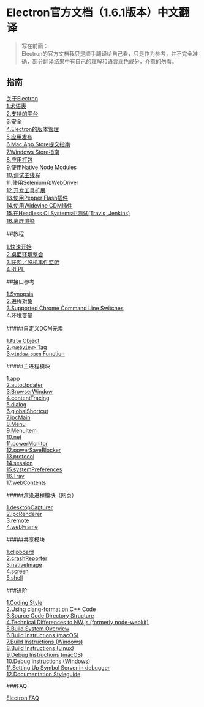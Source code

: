 # Electron官方文档（1.6.1版本）中文翻译

> 写在前面：  
> Electron的官方文档我只是顺手翻译给自己看，只是作为参考，并不完全准确，部分翻译结果中有自己的理解和语言润色成分，介意的勿看。

## 指南

[关于Electron](guides/about.html)   
[1.术语表](guides/glossary-of-terms.html)   
[2.支持的平台](guides/supported-platforms.html)   
[3.安全](guides/security.html)   
[4.Electron的版本管理](guides/electron-versioning.html)    
[5.应用发布](guides/application-distribution.html)   
[6.Mac App Store提交指南](guides/mac-app-store-submission-guide.html)   
[7.Windows Store指南](guides/windows-store-guide.html)   
[8.应用打包](guides/application-packaging.html)   
[9.使用Native Node Modules](guides/using-native-node-modules.html)   
[10.调试主线程](guides/debugging-main-process.html)   
[11.使用Selenium和WebDriver](guides/using-selenium-and-webDriver.html)   
[12.开发工具扩展](guides/devTools-extension.html)   
[13.使用Pepper Flash插件](guides/using-pepper-flash-plugin.html)   
[14.使用Widevine CDM插件](guides/using-widevine-cmd-plugin.html)   
[15.在Headless CI Systems中测试(Travis, Jenkins)](guides/testing-on-headless-ci-systems.html)   
[16.离屏渲染](guides/offscreen-rendering.html)   

##教程

[1.快速开始](tutorials/quick-start.html)   
[2.桌面环境整合](tutorials/desktop-environment-integration.html)   
[3.联网／脱机事件监听](tutorials/online-offline-event-detection.html)   
[4.REPL](tutorials/REPL.html)   

##接口参考

[1.Synopsis](APIs/synopsis.html)   
[2.进程对象](APIs/process-object.html)   
[3.Supported Chrome Command Line Switches](APIs/supported-chrome-command-line-switches.html)   
[4.环境变量](APIs/environment-variables.html)   


#####自定义DOM元素

[1.`File` Object](APIs/DOM/file-object.html)   
[2.`<webview>` Tag](APIs/DOM/webview-tag.html)   
[3.`window.open` Function](APIs/DOM/window-open-function.html)   

#####主进程模块

[1.app](APIs/main/app.html)    
[2.autoUpdater](APIs/main/autoUpdater.html)    
[3.BrowserWindow](APIs/main/BrowserWindow.html)   
[4.contentTracing](APIs/main/contentTracing.html)   
[5.dialog](APIs/main/dialog.html)   
[6.globalShortcut](APIs/main/globalShortcut.html)   
[7.ipcMain](APIs/main/ipcMain.html)   
[8.Menu](APIs/main/Menu.html)   
[9.MenuItem](APIs/main/MenuItem.html)   
[10.net](APIs/main/net.html)   
[11.powerMonitor](APIs/main/powerMonitor.html)   
[12.powerSaveBlocker](APIs/main/powerSaveBlocker.html)   
[13.protocol](APIs/main/protocol.html)   
[14.session](APIs/main/session.html)   
[15.systemPreferences](APIs/main/systemPreferences.html)   
[16.Tray](APIs/main/Tray.html)   
[17.webContents](APIs/main/webContents.html)   

#####渲染进程模块（网页）

[1.desktopCapturer](APIs/renderer/desktopCapturer.html)    
[2.ipcRenderer](APIs/renderer/ipcRenderer.html)   
[3.remote](APIs/renderer/remote.html)   
[4.webFrame](APIs/renderer/webFrame.html) 

#####共享模块  

[1.clipboard](APIs/both/clipboard.html)    
[2.crashReporter](APIs/both/crashReporter.html)   
[3.nativeImage](APIs/both/nativeImage.html)   
[4.screen](APIs/both/screen.html)   
[5.shell](APIs/both/shell.html)   

###进阶

[1.Coding Style](development/coding-style.html)    
[2.Using clang-format on C++ Code](development/using-clang-format-on-cpp-code.html)   
[3.Source Code Directory Structure](development/source-code-directory-structure.html)   
[4.Technical Differences to NW.js (formerly node-webkit)](development/technical-differences-to-nwjs.html)   
[5.Build System Overview](development/build-system-overview.html)   
[6.Build Instructions (macOS)](development/build-instructions-macos.html)   
[7.Build Instructions (Windows)](development/build-instructions-windows.html)   
[8.Build Instructions (Linux)](development/build-instructions-linux.html)   
[9.Debug Instructions (macOS)](development/debug-instructions-macos.html)   
[10.Debug Instructions (Windows)](development/debug-instructions-windows.html)   
[11.Setting Up Symbol Server in debugger](development/setting-up-symbol-server-in-debugger.html)   
[12.Documentation Styleguide](development/documentation-styleguide.html)   

###FAQ

[Electron FAQ](FAQ/electron-faq.html)    

